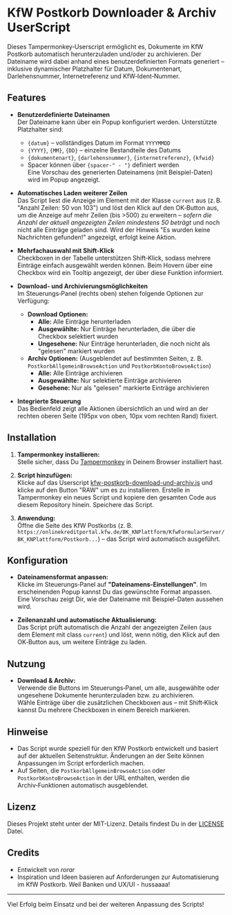 # KfW Postkorb Downloader & Archiv UserScript

Dieses Tampermonkey‑Userscript ermöglicht es, Dokumente im KfW Postkorb automatisch herunterzuladen und/oder zu archivieren. Der Dateiname wird dabei anhand eines benutzerdefinierten Formats generiert – inklusive dynamischer Platzhalter für Datum, Dokumentenart, Darlehensnummer, Internetreferenz und KfW‑Ident‑Nummer.

## Features

- **Benutzerdefinierte Dateinamen**  
  Der Dateiname kann über ein Popup konfiguriert werden. Unterstützte Platzhalter sind:
  - `{datum}` – vollständiges Datum im Format `YYYYMMDD`
  - `{YYYY}`, `{MM}`, `{DD}` – einzelne Bestandteile des Datums
  - `{dokumentenart}`, `{darlehensnummer}`, `{internetreferenz}`, `{kfwid}`
  - Spacer können über `{spacer-" - "}` definiert werden  
  Eine Vorschau des generierten Dateinamens (mit Beispiel-Daten) wird im Popup angezeigt.

- **Automatisches Laden weiterer Zeilen**  
  Das Script liest die Anzeige im Element mit der Klasse `current` aus (z. B. "Anzahl Zeilen: 50 von 103") und löst den Klick auf den OK‑Button aus, um die Anzeige auf mehr Zeilen (bis >500) zu erweitern – _sofern die Anzahl der aktuell angezeigten Zeilen mindestens 50 beträgt_ und noch nicht alle Einträge geladen sind. Wird der Hinweis "Es wurden keine Nachrichten gefunden!" angezeigt, erfolgt keine Aktion.

- **Mehrfachauswahl mit Shift‑Klick**  
  Checkboxen in der Tabelle unterstützen Shift‑Klick, sodass mehrere Einträge einfach ausgewählt werden können. Beim Hovern über eine Checkbox wird ein Tooltip angezeigt, der über diese Funktion informiert.

- **Download- und Archivierungsmöglichkeiten**  
  Im Steuerungs‑Panel (rechts oben) stehen folgende Optionen zur Verfügung:
  - **Download Optionen:**  
    - **Alle:** Alle Einträge herunterladen  
    - **Ausgewählte:** Nur Einträge herunterladen, die über die Checkbox selektiert wurden  
    - **Ungesehene:** Nur Einträge herunterladen, die noch nicht als "gelesen" markiert wurden
  - **Archiv Optionen:** (Ausgeblendet auf bestimmten Seiten, z. B. `PostkorbAllgemeinBrowseAction` und `PostkorbKontoBrowseAction`)  
    - **Alle:** Alle Einträge archivieren  
    - **Ausgewählte:** Nur selektierte Einträge archivieren  
    - **Gesehene:** Nur als "gelesen" markierte Einträge archivieren

- **Integrierte Steuerung**  
  Das Bedienfeld zeigt alle Aktionen übersichtlich an und wird an der rechten oberen Seite (195px von oben, 10px vom rechten Rand) fixiert.

## Installation

1. **Tampermonkey installieren:**  
   Stelle sicher, dass Du [Tampermonkey](https://www.tampermonkey.net/) in Deinem Browser installiert hast.

2. **Script hinzufügen:**  
   Klicke auf das Userscript [kfw-postkorb-download-und-archiv.js](https://github.com/rorar/KfW-Postkorb---Download-und-Archiv/blob/main/kfw-postkorb-download-und-archiv.js) und klicke auf den Button "RAW" um es zu installieren.
   Erstelle in Tampermonkey ein neues Script und kopiere den gesamten Code aus diesem Repository hinein. Speichere das Script.

4. **Anwendung:**  
   Öffne die Seite des KfW Postkorbs (z. B. `https://onlinekreditportal.kfw.de/BK_KNPlattform/KfwFormularServer/BK_KNPlattform/Postkorb...`) – das Script wird automatisch ausgeführt.

## Konfiguration

- **Dateinamensformat anpassen:**  
  Klicke im Steuerungs‑Panel auf **"Dateinamens‑Einstellungen"**. Im erscheinenden Popup kannst Du das gewünschte Format anpassen. Eine Vorschau zeigt Dir, wie der Dateiname mit Beispiel-Daten aussehen wird.

- **Zeilenanzahl und automatische Aktualisierung:**  
  Das Script prüft automatisch die Anzahl der angezeigten Zeilen (aus dem Element mit class `current`) und löst, wenn nötig, den Klick auf den OK‑Button aus, um weitere Einträge zu laden.

## Nutzung

- **Download & Archiv:**  
  Verwende die Buttons im Steuerungs‑Panel, um alle, ausgewählte oder ungesehene Dokumente herunterzuladen bzw. zu archivieren.  
  Wähle Einträge über die zusätzlichen Checkboxen aus – mit Shift‑Klick kannst Du mehrere Checkboxen in einem Bereich markieren.

## Hinweise

- Das Script wurde speziell für den KfW Postkorb entwickelt und basiert auf der aktuellen Seitenstruktur. Änderungen an der Seite können Anpassungen im Script erforderlich machen.
- Auf Seiten, die `PostkorbAllgemeinBrowseAction` oder `PostkorbKontoBrowseAction` in der URL enthalten, werden die Archiv‑Funktionen automatisch ausgeblendet.

## Lizenz

Dieses Projekt steht unter der MIT-Lizenz. Details findest Du in der [LICENSE](LICENSE) Datei.

## Credits

- Entwickelt von *rorar*  
- Inspiration und Ideen basieren auf Anforderungen zur Automatisierung im KfW Postkorb. Weil Banken und UX/UI - hussaaaa!

---

Viel Erfolg beim Einsatz und bei der weiteren Anpassung des Scripts!
